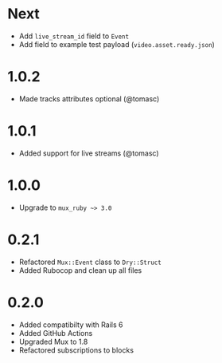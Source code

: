# Next

- Add `live_stream_id` field to `Event`
- Add field to example test payload (`video.asset.ready.json`)

# 1.0.2

- Made tracks attributes optional (@tomasc)

# 1.0.1

- Added support for live streams (@tomasc)

# 1.0.0

- Upgrade to `mux_ruby ~> 3.0`

# 0.2.1

- Refactored `Mux::Event` class to `Dry::Struct`
- Added Rubocop and clean up all files

# 0.2.0

- Added compatibilty with Rails 6
- Added GitHub Actions
- Upgraded Mux to 1.8
- Refactored subscriptions to blocks
